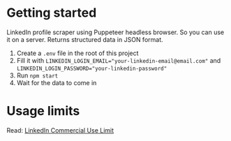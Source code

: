 # Getting started
LinkedIn profile scraper using Puppeteer headless browser. So you can use it on a server. Returns structured data in JSON format.

1. Create a `.env` file in the root of this project
2. Fill it with `LINKEDIN_LOGIN_EMAIL="your-linkedin-email@email.com"` and `LINKEDIN_LOGIN_PASSWORD="your-linkedin-password"`
3. Run `npm start`
4. Wait for the data to come in


# Usage limits
Read: [LinkedIn Commercial Use Limit](https://www.linkedin.com/help/linkedin/answer/52950)